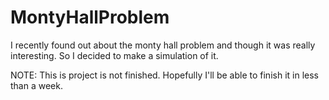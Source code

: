 # MontyHallProblem
I recently found out about the monty hall problem and though it was really interesting. So I decided to make a simulation of it.

NOTE: This is project is not finished. Hopefully I'll be able to finish it in less than a week.